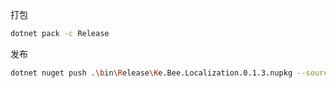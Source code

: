 打包

```sh
dotnet pack -c Release
```

发布

```sh
dotnet nuget push .\bin\Release\Ke.Bee.Localization.0.1.3.nupkg --source https://api.nuget.org/v3/index.json --api-key {key}
```
